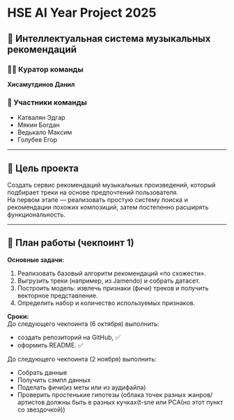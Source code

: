 # HSE AI Year Project 2025

## 🎵 Интеллектуальная система музыкальных рекомендаций

### 👨‍🏫 Куратор команды
**Хисамутдинов Данил**

### 👥 Участники команды
- Катвалян Эдгар  
- Мякин Богдан  
- Ведькало Максим  
- Голубев Егор  

---

## 🎯 Цель проекта
Создать сервис рекомендаций музыкальных произведений, который подбирает треки на основе предпочтений пользователя.  
На первом этапе — реализовать простую систему поиска и рекомендации похожих композиций, затем постепенно расширять функциональность.  

---

## 📌 План работы (чекпоинт 1)

**Основные задачи:**
1. Реализовать базовый алгоритм рекомендаций «по схожести».  
2. Выгрузить треки (например, из Jamendo) и собрать датасет.  
3. Построить модель: извлечь признаки (фичи) треков и получить векторное представление.  
4. Определить набор и количество используемых признаков.  

**Сроки:**  
До следующего чекпоинта (6 октября) выполнить:  
- создать репозиторий на GitHub,  ✅
- оформить README.  ✅
  
До следующего чекпоинта (2 ноября) выполнить:
- Собрать данные
- Получить сэмпл данных
- Поделать фичи(из меты или из аудифайла)
- Проверить простенькие гипотезы (облака точек разных жанров/артистов должны быть в разных кучках(t-sne или PCA(но этот пункт со звездочкой))

